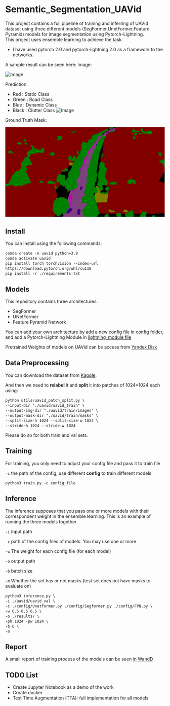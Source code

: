 # Semantic_Segmentation_UAVid

This project contains a full pipeline of training and inferring of UAVid dataset using three different models (SegFormer,UnetFormer,Feature Pyramid) models for image segmentation using Pytorch-Lightning. \
This project uses ensemble learning to achieve the task.

- I have used pytorch 2.0 and pytorch-lightning 2.0 as a framework to the networks.

A sample result can be seen here:
Image:

![Image](images/image.png)

Prediction:
- Red : Static Class
- Green : Road Class
- Blue : Dynamic Class
- Black : Clutter Class
![Image](images/pred.png)

Ground Truth Mask:

![Image](images/gt.png)
## Install

You can install using the following commands:
```
conda create -n uavid python=3.9
conda activate uavid
pip install torch torchvision --index-url https://download.pytorch.org/whl/cu118
pip install -r ./requirements.txt
```
## Models 
This repository contains three architectures:

- SegFormer 
- UNetFormer
- Feature Pyramid Network 

You can add your own architecture by add a new config file in [config folder](config/), and add a Pytorch-Lightning Module in [lightning_module file](src/lightning/lightning_module.py)


Pretrained Weights of models on UAVid can be access from [Yandex Disk](https://disk.yandex.ru/d/AINrvKNrpEjjpQ)

## Data Preprocessing
You can download the dataset from [Kaggle](https://www.kaggle.com/dasmehdixtr/uavid-v1).

And then we need to **relabel** it and **split** it into patches of 1024*1024 each using: 

```
python utils/uavid_patch_split.py \
--input-dir "./uavid/uavid_train" \
--output-img-dir "./uavid/train/images" \
--output-mask-dir "./uavid/train/masks" \
--split-size-h 1024 --split-size-w 1024 \
--stride-h 1024 --stride-w 1024
```
Please do so for both train and val sets. 

## Training
For training, you only need to adjust your config file and pass it to train file

```-c``` the path of the config, use different **config** to train different models.

```
python3 train.py -c config_file
```

## Inference
The inference supposes that you pass one or more models with their correspondent weight in the ensemble learning. 
This is an example of running the three models together 

```-i``` input path 

```-c```  path of the config files of models. You may use one or more

```-w```  The weight for each config file (for each model) 

```-o``` output path 

```-b``` batch size

```-m``` Whether the set has or not masks (test set does not have masks to evaluate on)
```
python3 inference.py \
-i ./uavid/uavid_val \
-c ./config/Unetformer.py ./config/Segformer.py ./config/FPN.py \
-w 0.5 0.5 0.5 \
-o ./results/ \
-ph 1024 -pw 1024 \
-b 6 \
-m 
```


## Report

A small report of training process of the models can be seen [in WandD](https://wandb.ai/maliksyria/UAVid_Semantic/reports/Semantic-Segmentation-of-UAVid-Dataset--Vmlldzo0NDU1MTEy)

## TODO List
- Create Jupyter Notebook as a demo of the work
- Create docker
- Test Time Augmentation (TTA): full implementation for all models 